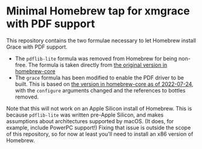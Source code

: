 # Minimal Homebrew tap for xmgrace with PDF support

This repository contains the two formulae necessary to let Homebrew install Grace with PDF support.

* The `pdflib-lite` formula was removed from Homebrew for being non-free. The formula is taken directly from [the original version in homebrew-core](https://github.com/fanninpm/homebrew-core/blob/d73f8d6456a5235e8e6198981bbfc22ad341fec2/Formula/pdflib-lite.rb)
* The `grace` formula has been modified to enable the PDF driver to be built. This is based on [the version in homebrew-core as of 2022-07-24](https://github.com/fanninpm/homebrew-core/blob/3758e3fba3b1efb5e61a86ddbfa259a1ef337c94/Formula/grace.rb), with the `configure` arguments changed and the references to bottles removed.

Note that this will not work on an Apple Silicon install of Homebrew. This is because `pdflib-lite` was written pre-Apple Silicon, and makes 
assumptions about architectures supported by macOS. (It does, for example, include PowerPC support!) Fixing that issue is outside the scope 
of this repository, so for now at least you'll need to install an x86 version of Homebrew.
